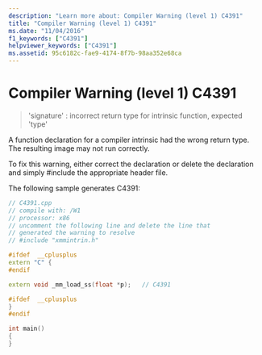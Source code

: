 ```yaml
---
description: "Learn more about: Compiler Warning (level 1) C4391"
title: "Compiler Warning (level 1) C4391"
ms.date: "11/04/2016"
f1_keywords: ["C4391"]
helpviewer_keywords: ["C4391"]
ms.assetid: 95c6182c-fae9-4174-8f7b-98aa352e68ca
---
```

# Compiler Warning (level 1) C4391

> 'signature' : incorrect return type for intrinsic function, expected 'type'

A function declaration for a compiler intrinsic had the wrong return type. The resulting image may not run correctly.

To fix this warning, either correct the declaration or delete the declaration and simply #include the appropriate header file.

The following sample generates C4391:

```cpp
// C4391.cpp
// compile with: /W1
// processor: x86
// uncomment the following line and delete the line that
// generated the warning to resolve
// #include "xmmintrin.h"

#ifdef  __cplusplus
extern "C" {
#endif

extern void _mm_load_ss(float *p);   // C4391

#ifdef  __cplusplus
}
#endif

int main()
{
}
```
